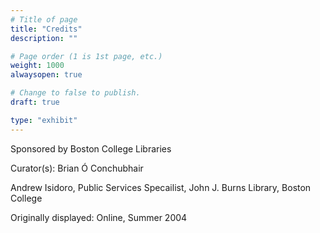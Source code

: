```yaml
---
# Title of page
title: "Credits"
description: ""

# Page order (1 is 1st page, etc.)
weight: 1000
alwaysopen: true

# Change to false to publish.
draft: true

type: "exhibit"
---
```


Sponsored by Boston College Libraries

Curator(s): Brian Ó Conchubhair

Andrew Isidoro, Public Services Specailist, John J. Burns Library, Boston College

Originally displayed: Online, Summer 2004